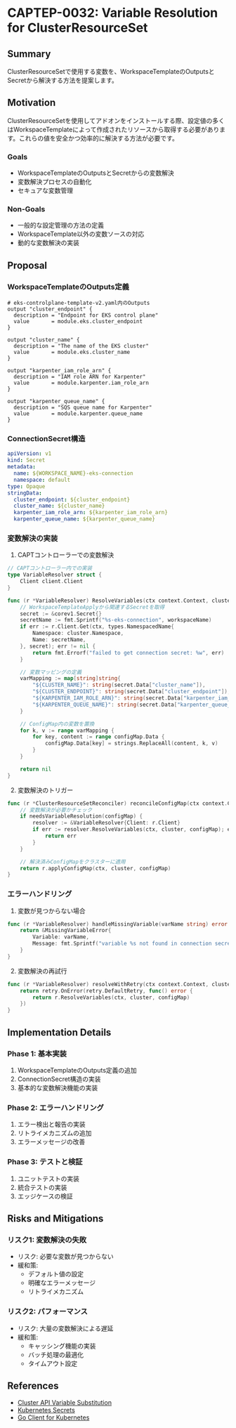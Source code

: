 # CAPTEP-0032: Variable Resolution for ClusterResourceSet

## Summary
ClusterResourceSetで使用する変数を、WorkspaceTemplateのOutputsとSecretから解決する方法を提案します。

## Motivation
ClusterResourceSetを使用してアドオンをインストールする際、設定値の多くはWorkspaceTemplateによって作成されたリソースから取得する必要があります。これらの値を安全かつ効率的に解決する方法が必要です。

### Goals
- WorkspaceTemplateのOutputsとSecretからの変数解決
- 変数解決プロセスの自動化
- セキュアな変数管理

### Non-Goals
- 一般的な設定管理の方法の定義
- WorkspaceTemplate以外の変数ソースの対応
- 動的な変数解決の実装

## Proposal

### WorkspaceTemplateのOutputs定義

```hcl
# eks-controlplane-template-v2.yaml内のOutputs
output "cluster_endpoint" {
  description = "Endpoint for EKS control plane"
  value       = module.eks.cluster_endpoint
}

output "cluster_name" {
  description = "The name of the EKS cluster"
  value       = module.eks.cluster_name
}

output "karpenter_iam_role_arn" {
  description = "IAM role ARN for Karpenter"
  value       = module.karpenter.iam_role_arn
}

output "karpenter_queue_name" {
  description = "SQS queue name for Karpenter"
  value       = module.karpenter.queue_name
}
```

### ConnectionSecret構造

```yaml
apiVersion: v1
kind: Secret
metadata:
  name: ${WORKSPACE_NAME}-eks-connection
  namespace: default
type: Opaque
stringData:
  cluster_endpoint: ${cluster_endpoint}
  cluster_name: ${cluster_name}
  karpenter_iam_role_arn: ${karpenter_iam_role_arn}
  karpenter_queue_name: ${karpenter_queue_name}
```

### 変数解決の実装

1. CAPTコントローラーでの変数解決
```go
// CAPTコントローラー内での実装
type VariableResolver struct {
    Client client.Client
}

func (r *VariableResolver) ResolveVariables(ctx context.Context, cluster *clusterv1.Cluster, configMap *corev1.ConfigMap) error {
    // WorkspaceTemplateApplyから関連するSecretを取得
    secret := &corev1.Secret{}
    secretName := fmt.Sprintf("%s-eks-connection", workspaceName)
    if err := r.Client.Get(ctx, types.NamespacedName{
        Namespace: cluster.Namespace,
        Name: secretName,
    }, secret); err != nil {
        return fmt.Errorf("failed to get connection secret: %w", err)
    }

    // 変数マッピングの定義
    varMapping := map[string]string{
        "${CLUSTER_NAME}": string(secret.Data["cluster_name"]),
        "${CLUSTER_ENDPOINT}": string(secret.Data["cluster_endpoint"]),
        "${KARPENTER_IAM_ROLE_ARN}": string(secret.Data["karpenter_iam_role_arn"]),
        "${KARPENTER_QUEUE_NAME}": string(secret.Data["karpenter_queue_name"]),
    }

    // ConfigMap内の変数を置換
    for k, v := range varMapping {
        for key, content := range configMap.Data {
            configMap.Data[key] = strings.ReplaceAll(content, k, v)
        }
    }

    return nil
}
```

2. 変数解決のトリガー
```go
func (r *ClusterResourceSetReconciler) reconcileConfigMap(ctx context.Context, cluster *clusterv1.Cluster, configMap *corev1.ConfigMap) error {
    // 変数解決が必要かチェック
    if needsVariableResolution(configMap) {
        resolver := &VariableResolver{Client: r.Client}
        if err := resolver.ResolveVariables(ctx, cluster, configMap); err != nil {
            return err
        }
    }

    // 解決済みConfigMapをクラスターに適用
    return r.applyConfigMap(ctx, cluster, configMap)
}
```

### エラーハンドリング

1. 変数が見つからない場合
```go
func (r *VariableResolver) handleMissingVariable(varName string) error {
    return &MissingVariableError{
        Variable: varName,
        Message: fmt.Sprintf("variable %s not found in connection secret", varName),
    }
}
```

2. 変数解決の再試行
```go
func (r *VariableResolver) resolveWithRetry(ctx context.Context, cluster *clusterv1.Cluster, configMap *corev1.ConfigMap) error {
    return retry.OnError(retry.DefaultRetry, func() error {
        return r.ResolveVariables(ctx, cluster, configMap)
    })
}
```

## Implementation Details

### Phase 1: 基本実装
1. WorkspaceTemplateのOutputs定義の追加
2. ConnectionSecret構造の実装
3. 基本的な変数解決機能の実装

### Phase 2: エラーハンドリング
1. エラー検出と報告の実装
2. リトライメカニズムの追加
3. エラーメッセージの改善

### Phase 3: テストと検証
1. ユニットテストの実装
2. 統合テストの実装
3. エッジケースの検証

## Risks and Mitigations

### リスク1: 変数解決の失敗
- リスク: 必要な変数が見つからない
- 緩和策:
  - デフォルト値の設定
  - 明確なエラーメッセージ
  - リトライメカニズム

### リスク2: パフォーマンス
- リスク: 大量の変数解決による遅延
- 緩和策:
  - キャッシング機能の実装
  - バッチ処理の最適化
  - タイムアウト設定

## References

- [Cluster API Variable Substitution](https://cluster-api.sigs.k8s.io/developer/architecture/controllers/variable-substitution.html)
- [Kubernetes Secrets](https://kubernetes.io/docs/concepts/configuration/secret/)
- [Go Client for Kubernetes](https://github.com/kubernetes/client-go)
